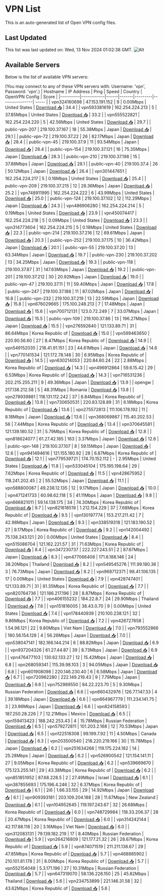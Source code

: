 # VPN List

This is an auto-generated list of Open VPN config files.

## Last Updated

This list was last updated on: Wed, 13 Nov 2024 01:02:38 GMT.
![Alt](https://repobeats.axiom.co/api/embed/186b98318ef1479477931607c1ad7d823f12451f.svg "Repobeats analytics image")

## Available Servers

Below is the list of available VPN servers:

(You may connect to any of these VPN servers with: Username: 'vpn', Password: 'vpn'.)
| Hostname | IP Address | Ping | Speed | Country | OpenVPN Config | Score |
|----------|------------|------|-------|---------|----------------| ----- |
| vpn324160698 | 47.153.191.152 | 9 | 0.00Mbps | United States | [Download 📥](./configs/server_0_US.ovpn) | 34.4 |
| vpn593381619 | 162.254.224.213 | 5 | 37.85Mbps | United States | [Download 📥](./configs/server_1_US.ovpn) | 33.2 |
| vpn555522821 | 162.254.224.220 | 5 | 42.56Mbps | United States | [Download 📥](./configs/server_2_US.ovpn) | 29.7 |
| public-vpn-207 | 219.100.37.167 | 18 | 55.38Mbps | Japan | [Download 📥](./configs/server_3_JP.ovpn) | 29.1 |
| public-vpn-72 | 219.100.37.22 | 26 | 82.17Mbps | Japan | [Download 📥](./configs/server_4_JP.ovpn) | 28.4 |
| public-vpn-45 | 219.100.37.9 | 11 | 93.54Mbps | Japan | [Download 📥](./configs/server_5_JP.ovpn) | 28.4 |
| public-vpn-154 | 219.100.37.121 | 16 | 75.35Mbps | Japan | [Download 📥](./configs/server_6_JP.ovpn) | 28.3 |
| public-vpn-210 | 219.100.37.198 | 15 | 37.88Mbps | Japan | [Download 📥](./configs/server_7_JP.ovpn) | 28.1 |
| public-vpn-40 | 219.100.37.4 | 26 | 50.12Mbps | Japan | [Download 📥](./configs/server_8_JP.ovpn) | 26.4 |
| vpn301447651 | 162.254.224.217 | 5 | 0.16Mbps | United States | [Download 📥](./configs/server_9_US.ovpn) | 25.4 |
| public-vpn-209 | 219.100.37.215 | 12 | 28.36Mbps | Japan | [Download 📥](./configs/server_10_JP.ovpn) | 25.2 |
| vpn748911995 | 162.254.224.222 | 6 | 43.99Mbps | United States | [Download 📥](./configs/server_11_US.ovpn) | 25.0 |
| public-vpn-124 | 219.100.37.102 | 12 | 112.29Mbps | Japan | [Download 📥](./configs/server_12_JP.ovpn) | 24.3 |
| vpn486906280 | 162.254.224.214 | 5 | 0.19Mbps | United States | [Download 📥](./configs/server_13_US.ovpn) | 23.9 |
| vpn450074417 | 162.254.224.218 | 5 | 0.09Mbps | United States | [Download 📥](./configs/server_14_US.ovpn) | 23.3 |
| vpn314773604 | 162.254.224.215 | 5 | 0.18Mbps | United States | [Download 📥](./configs/server_15_US.ovpn) | 22.3 |
| public-vpn-214 | 219.100.37.216 | 12 | 69.61Mbps | Japan | [Download 📥](./configs/server_16_JP.ovpn) | 20.3 |
| public-vpn-252 | 219.100.37.175 | 10 | 36.42Mbps | Japan | [Download 📥](./configs/server_17_JP.ovpn) | 20.1 |
| public-vpn-55 | 219.100.37.20 | 13 | 63.34Mbps | Japan | [Download 📥](./configs/server_18_JP.ovpn) | 19.7 |
| public-vpn-230 | 219.100.37.202 | 13 | 34.25Mbps | Japan | [Download 📥](./configs/server_19_JP.ovpn) | 19.3 |
| public-vpn-118 | 219.100.37.87 | 31 | 147.63Mbps | Japan | [Download 📥](./configs/server_20_JP.ovpn) | 19.2 |
| public-vpn-201 | 219.100.37.212 | 30 | 20.92Mbps | Japan | [Download 📥](./configs/server_21_JP.ovpn) | 19.0 |
| public-vpn-47 | 219.100.37.11 | 11 | 59.40Mbps | Japan | [Download 📥](./configs/server_22_JP.ovpn) | 17.8 |
| public-vpn-247 | 219.100.37.188 | 11 | 87.02Mbps | Japan | [Download 📥](./configs/server_23_JP.ovpn) | 16.8 |
| public-vpn-232 | 219.100.37.219 | 13 | 22.59Mbps | Japan | [Download 📥](./configs/server_24_JP.ovpn) | 15.8 |
| vpn676029665 | 175.100.248.213 | 7 | 17.48Mbps | Japan | [Download 📥](./configs/server_25_JP.ovpn) | 15.6 |
| vpn700712131 | 123.0.72.249 | 7 | 33.07Mbps | Japan | [Download 📥](./configs/server_26_JP.ovpn) | 15.5 |
| public-vpn-109 | 219.100.37.86 | 13 | 196.27Mbps | Japan | [Download 📥](./configs/server_27_JP.ovpn) | 15.5 |
| vpn276592640 | 121.133.89.71 | 31 | 86.64Mbps | Korea Republic of | [Download 📥](./configs/server_28_KR.ovpn) | 15.0 |
| vpn599463650 | 220.90.56.60 | 27 | 8.47Mbps | Korea Republic of | [Download 📥](./configs/server_29_KR.ovpn) | 14.9 |
| vpn549152035 | 218.41.91.151 | 23 | 44.61Mbps | Japan | [Download 📥](./configs/server_30_JP.ovpn) | 14.6 |
| vpn770141534 | 121.172.78.148 | 30 | 6.95Mbps | Korea Republic of | [Download 📥](./configs/server_31_KR.ovpn) | 14.5 |
| vpn630214053 | 220.84.60.24 | 22 | 2.88Mbps | Korea Republic of | [Download 📥](./configs/server_32_KR.ovpn) | 14.3 |
| vpn496912864 | 59.6.15.42 | 29 | 6.53Mbps | Korea Republic of | [Download 📥](./configs/server_33_KR.ovpn) | 14.3 |
| vpn716531236 | 202.215.255.211 | 9 | 49.36Mbps | Japan | [Download 📥](./configs/server_34_JP.ovpn) | 13.9 |
| opengw | 217.138.212.58 | 5 | 48.31Mbps | Romania | [Download 📥](./configs/server_35_RO.ovpn) | 13.8 |
| vpn278939881 | 118.131.112.242 | 37 | 6.84Mbps | Korea Republic of | [Download 📥](./configs/server_36_KR.ovpn) | 13.8 |
| vpn730650531 | 220.83.128.89 | 31 | 6.18Mbps | Korea Republic of | [Download 📥](./configs/server_37_KR.ovpn) | 13.6 |
| vpn275572813 | 111.106.178.192 | 11 | 8.18Mbps | Japan | [Download 📥](./configs/server_38_JP.ovpn) | 13.6 |
| vpn368069867 | 115.40.202.53 | 56 | 7.44Mbps | Korea Republic of | [Download 📥](./configs/server_39_KR.ovpn) | 13.4 |
| vpn370645581 | 121.139.180.52 | 31 | 5.79Mbps | Korea Republic of | [Download 📥](./configs/server_40_KR.ovpn) | 12.8 |
| vpn818624077 | 61.27.42.185 | 163 | 3.37Mbps | Japan | [Download 📥](./configs/server_41_JP.ovpn) | 12.6 |
| public-vpn-148 | 219.100.37.107 | 8 | 59.15Mbps | Japan | [Download 📥](./configs/server_42_JP.ovpn) | 12.6 |
| vpn941494616 | 121.155.180.92 | 28 | 6.87Mbps | Korea Republic of | [Download 📥](./configs/server_43_KR.ovpn) | 12.1 |
| vpn779539721 | 174.70.152.112 | - | 2.95Mbps | United States | [Download 📥](./configs/server_44_US.ovpn) | 11.8 |
| vpn533045104 | 175.195.198.64 | 29 | 7.62Mbps | Korea Republic of | [Download 📥](./configs/server_45_KR.ovpn) | 11.5 |
| vpn428675952 | 118.241.202.45 | 2 | 55.52Mbps | Japan | [Download 📥](./configs/server_46_JP.ovpn) | 11.1 |
| vpn588800087 | 49.238.12.135 | 12 | 9.17Mbps | Japan | [Download 📥](./configs/server_47_JP.ovpn) | 10.0 |
| vpn471241733 | 60.98.62.118 | 5 | 41.11Mbps | Japan | [Download 📥](./configs/server_48_JP.ovpn) | 9.8 |
| vpn666821011 | 59.14.138.175 | 34 | 74.30Mbps | Korea Republic of | [Download 📥](./configs/server_49_KR.ovpn) | 9.7 |
| vpn821618519 | 1.212.154.229 | 37 | 7.68Mbps | Korea Republic of | [Download 📥](./configs/server_50_KR.ovpn) | 9.5 |
| vpn130197774 | 153.217.211.42 | 7 | 42.98Mbps | Japan | [Download 📥](./configs/server_51_JP.ovpn) | 9.3 |
| vpn338519318 | 121.183.190.52 | 27 | 9.17Mbps | Korea Republic of | [Download 📥](./configs/server_52_KR.ovpn) | 9.2 |
| vpn142004492 | 75.138.243.121 | 20 | 0.00Mbps | United States | [Download 📥](./configs/server_53_US.ovpn) | 8.4 |
| vpn515086704 | 121.162.221.57 | 31 | 71.63Mbps | Korea Republic of | [Download 📥](./configs/server_54_KR.ovpn) | 8.4 |
| vpn347230737 | 222.227.243.51 | 2 | 87.67Mbps | Japan | [Download 📥](./configs/server_55_JP.ovpn) | 8.3 |
| vpn477066408 | 171.6.188.146 | 24 | 38.20Mbps | Thailand | [Download 📥](./configs/server_56_TH.ovpn) | 8.2 |
| vpn549545276 | 111.99.180.36 | 3 | 76.73Mbps | Japan | [Download 📥](./configs/server_57_JP.ovpn) | 8.2 |
| vpn968712371 | 98.41.106.135 | 17 | 0.00Mbps | United States | [Download 📥](./configs/server_58_US.ovpn) | 7.9 |
| vpn428747401 | 121.133.89.71 | 31 | 81.35Mbps | Korea Republic of | [Download 📥](./configs/server_59_KR.ovpn) | 7.7 |
| vpn820764736 | 121.186.217.196 | 28 | 8.87Mbps | Korea Republic of | [Download 📥](./configs/server_60_KR.ovpn) | 7.7 |
| vpn406155232 | 184.22.8.7 | 24 | 29.90Mbps | Thailand | [Download 📥](./configs/server_61_TH.ovpn) | 7.6 |
| vpn151816005 | 38.43.0.70 | 9 | 0.00Mbps | United States | [Download 📥](./configs/server_62_US.ovpn) | 7.4 |
| vpn178440939 | 210.100.238.121 | 32 | 9.86Mbps | Korea Republic of | [Download 📥](./configs/server_63_KR.ovpn) | 7.2 |
| vpn426727658 | 1.54.98.121 | 22 | 9.80Mbps | Viet Nam | [Download 📥](./configs/server_64_VN.ovpn) | 7.0 |
| vpn793552866 | 180.56.154.128 | 4 | 56.26Mbps | Japan | [Download 📥](./configs/server_65_JP.ovpn) | 7.0 |
| vpn538047141 | 182.166.144.214 | 6 | 88.82Mbps | Japan | [Download 📥](./configs/server_66_JP.ovpn) | 6.9 |
| vpn937204326 | 61.27.44.87 | 39 | 8.73Mbps | Japan | [Download 📥](./configs/server_67_JP.ovpn) | 6.9 |
| vpn476477103 | 130.62.133.27 | 12 | 15.42Mbps | Japan | [Download 📥](./configs/server_68_JP.ovpn) | 6.8 |
| vpn268059341 | 115.39.98.103 | 3 | 94.05Mbps | Japan | [Download 📥](./configs/server_69_JP.ovpn) | 6.8 |
| vpn601908098 | 220.146.230.40 | 6 | 6.58Mbps | Japan | [Download 📥](./configs/server_70_JP.ovpn) | 6.7 |
| vpn720962280 | 222.149.219.43 | 9 | 7.79Mbps | Japan | [Download 📥](./configs/server_71_JP.ovpn) | 6.6 |
| vpn752989550 | 84.22.223.70 | 5 | 9.30Mbps | Russian Federation | [Download 📥](./configs/server_72_RU.ovpn) | 6.6 |
| vpn860432976 | 126.77.147.33 | 4 | 39.18Mbps | Japan | [Download 📥](./configs/server_73_JP.ovpn) | 6.6 |
| vpn664967779 | 111.234.141.75 | 3 | 23.96Mbps | Japan | [Download 📥](./configs/server_74_JP.ovpn) | 6.6 |
| vpn824158593 | 187.250.28.226 | 7 | 12.21Mbps | Mexico | [Download 📥](./configs/server_75_MX.ovpn) | 6.5 |
| vpn159413423 | 188.242.253.43 | 4 | 15.78Mbps | Russian Federation | [Download 📥](./configs/server_76_RU.ovpn) | 6.5 |
| vpn579272811 | 101.203.2.168 | 12 | 70.53Mbps | Japan | [Download 📥](./configs/server_77_JP.ovpn) | 6.5 |
| vpn122518308 | 99.199.7.92 | 11 | 4.50Mbps | Canada | [Download 📥](./configs/server_78_CA.ovpn) | 6.3 |
| vpn203500540 | 218.220.219.166 | 30 | 15.78Mbps | Japan | [Download 📥](./configs/server_79_JP.ovpn) | 6.2 |
| vpn251634266 | 119.175.224.182 | 14 | 25.28Mbps | Japan | [Download 📥](./configs/server_80_JP.ovpn) | 6.2 |
| vpn526900542 | 121.154.141.11 | 27 | 9.05Mbps | Korea Republic of | [Download 📥](./configs/server_81_KR.ovpn) | 6.2 |
| vpn539669670 | 175.123.255.141 | 29 | 43.38Mbps | Korea Republic of | [Download 📥](./configs/server_82_KR.ovpn) | 6.2 |
| vpn851851952 | 87.68.228.5 | 2 | 27.49Mbps | Israel | [Download 📥](./configs/server_83_IL.ovpn) | 6.1 |
| vpn387855693 | 175.196.4.246 | 32 | 6.37Mbps | Korea Republic of | [Download 📥](./configs/server_84_KR.ovpn) | 6.1 |
| 2i6 | 1.66.33.155 | 29 | 14.92Mbps | Japan | [Download 📥](./configs/server_85_JP.ovpn) | 6.1 |
| vpn909393181 | 203.109.204.188 | 28 | 11.67Mbps | New Zealand | [Download 📥](./configs/server_86_NZ.ovpn) | 6.1 |
| vpn104952645 | 119.197.243.67 | 32 | 26.68Mbps | Korea Republic of | [Download 📥](./configs/server_87_KR.ovpn) | 6.0 |
| vpn748729984 | 118.33.206.37 | 28 | 20.47Mbps | Korea Republic of | [Download 📥](./configs/server_88_KR.ovpn) | 6.0 |
| vpn314242144 | 42.117.88.118 | 20 | 3.16Mbps | Viet Nam | [Download 📥](./configs/server_89_VN.ovpn) | 6.0 |
| vpn312083131 | 79.139.182.219 | 17 | 8.40Mbps | Russian Federation | [Download 📥](./configs/server_90_RU.ovpn) | 5.9 |
| vpn264216809 | 121.177.21.32 | 26 | 28.67Mbps | Korea Republic of | [Download 📥](./configs/server_91_KR.ovpn) | 5.9 |
| vpn874071519 | 211.211.138.67 | 29 | 47.85Mbps | Korea Republic of | [Download 📥](./configs/server_92_KR.ovpn) | 5.7 |
| vpn468885902 | 210.101.81.178 | 31 | 8.00Mbps | Korea Republic of | [Download 📥](./configs/server_93_KR.ovpn) | 5.7 |
| vpn552154048 | 5.3.171.196 | 27 | 10.31Mbps | Russian Federation | [Download 📥](./configs/server_94_RU.ovpn) | 5.7 |
| vpn647319070 | 58.136.226.150 | 25 | 45.82Mbps | Thailand | [Download 📥](./configs/server_95_TH.ovpn) | 5.6 |
| vpn234753899 | 221.146.31.58 | 32 | 43.62Mbps | Korea Republic of | [Download 📥](./configs/server_96_KR.ovpn) | 5.6 |
